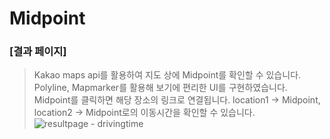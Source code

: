 # Midpoint

### [결과 페이지]
> Kakao maps api를 활용하여 지도 상에 Midpoint를 확인할 수 있습니다.
> Polyline, Mapmarker를 활용해 보기에 편리한 UI를 구현하였습니다.
> Midpoint를 클릭하면 해당 장소의 링크로 연결됩니다.
> location1 -> Midpoint, location2 -> Midpoint로의 이동시간을 확인할 수 있습니다.
![resultpage - drivingtime](https://github.com/user-attachments/assets/a7899227-9f82-4ab7-a529-fb0a9d0e79a7)
